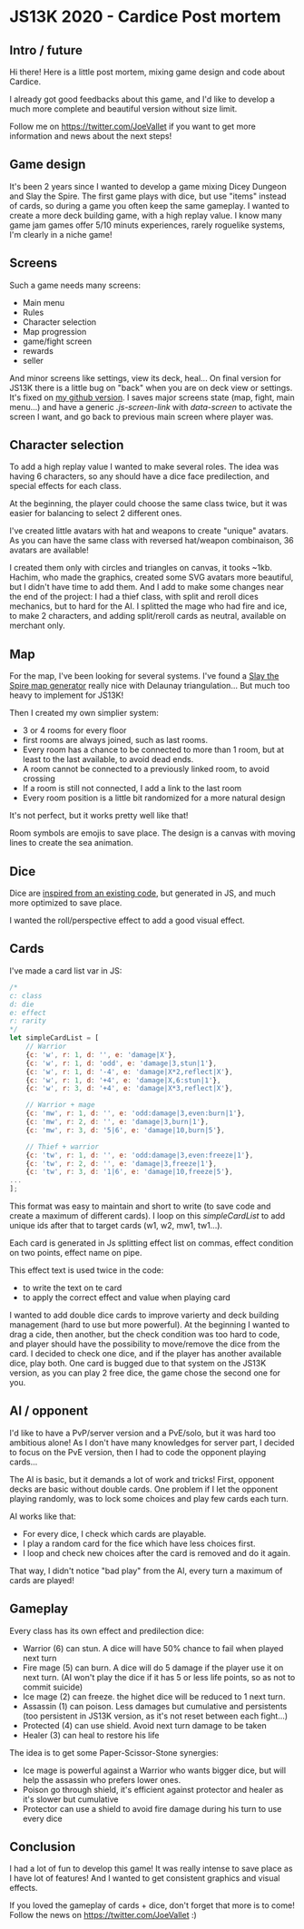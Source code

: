 # JS13K 2020 - Cardice Post mortem

## Intro / future

Hi there! Here is a little post mortem, mixing game design and code about Cardice.

I already got good feedbacks about this game, and I'd like to develop a much more complete and beautiful version without size limit.

Follow me on https://twitter.com/JoeVallet if you want to get more information and news about the next steps!

## Game design

It's been 2 years since I wanted to develop a game mixing Dicey Dungeon and Slay the Spire. The first game plays with dice, but use "items" instead of cards, so during a game you often keep the same gameplay. I wanted to create a more deck building game, with a high replay value. I know many game jam games offer 5/10 minuts experiences, rarely roguelike systems, I'm clearly in a niche game!

## Screens

Such a game needs many screens:
- Main menu
- Rules
- Character selection
- Map progression
- game/fight screen
- rewards
- seller

And minor screens like settings, view its deck, heal...
On final version for JS13K there is a little bug on "back" when you are on deck view or settings. It's fixed on [my github version](https://jonathan-vallet.github.io/js13k-2020/index.html).
I saves major screens state (map, fight, main menu...) and have a generic *.js-screen-link* with *data-screen* to activate the screen I want, and go back to previous main screen where player was.

## Character selection

To add a high replay value I wanted to make several roles. The idea was having 6 characters, so any should have a dice face predilection, and special effects for each class.

At the beginning, the player could choose the same class twice, but it was easier for balancing to select 2 different ones.

I've created little avatars with hat and weapons to create "unique" avatars. As you can have the same class with reversed hat/weapon combinaison, 36 avatars are available! 

I created them only with circles and triangles on canvas, it tooks ~1kb. Hachim, who made the graphics, created some SVG avatars more beautiful, but I didn't have time to add them. And I add to make some changes near the end of the project: I had a thief class, with split and reroll dices mechanics, but to hard for the AI. I splitted the mage who had fire and ice, to make 2 characters, and adding split/reroll cards as neutral, available on merchant only.

## Map

For the map, I've been looking for several systems. I've found a [Slay the Spire map generator](https://github.com/yurkth/stsmapgen) really nice with Delaunay triangulation... But much too heavy to implement for JS13K!

Then I created my own simplier system:
- 3 or 4 rooms for every floor
- first rooms are always joined, such as last rooms.
- Every room has a chance to be connected to more than 1 room, but at least to the last available, to avoid dead ends.
- A room cannot be connected to a previously linked room, to avoid crossing
- If a room is still not connected, I add a link to the last room
- Every room position is a little bit randomized for a more natural design

It's not perfect, but it works pretty well like that!

Room symbols are emojis to save place. The design is a canvas with moving lines to create the sea animation.

## Dice

Dice are [inspired from an existing code](https://codesandbox.io/s/xjk3xqnprw?file=/styles.css), but generated in JS, and much more optimized to save place.

I wanted the roll/perspective effect to add a good visual effect.

## Cards

I've made a card list var in JS:
```javascript
/*
c: class
d: die
e: effect
r: rarity
*/
let simpleCardList = [
    // Warrior
    {c: 'w', r: 1, d: '', e: 'damage|X'},
    {c: 'w', r: 1, d: 'odd', e: 'damage|3,stun|1'},
    {c: 'w', r: 1, d: '-4', e: 'damage|X*2,reflect|X'},
    {c: 'w', r: 1, d: '+4', e: 'damage|X,6:stun|1'},
    {c: 'w', r: 3, d: '+4', e: 'damage|X*3,reflect|X'},

    // Warrior + mage
    {c: 'mw', r: 1, d: '', e: 'odd:damage|3,even:burn|1'},
    {c: 'mw', r: 2, d: '', e: 'damage|3,burn|1'},
    {c: 'mw', r: 3, d: '5|6', e: 'damage|10,burn|5'},

    // Thief + warrior
    {c: 'tw', r: 1, d: '', e: 'odd:damage|3,even:freeze|1'},
    {c: 'tw', r: 2, d: '', e: 'damage|3,freeze|1'},
    {c: 'tw', r: 3, d: '1|6', e: 'damage|10,freeze|5'},
...
];
```

This format was easy to maintain and short to write (to save code and create a maximum of different cards). I loop on this *simpleCardList* to add unique ids after that to target cards (w1, w2, mw1, tw1...).

Each card is generated in Js splitting effect list on commas, effect condition on two points, effect name on pipe.

This effect text is used twice in the code:
- to write the text on te card
- to apply the correct effect and value when playing card

I wanted to add double dice cards to improve varierty and deck building management (hard to use but more powerful). At the beginning I wanted to drag a cide, then another, but the check condition was too hard to code, and player should have the possibility to move/remove the dice from the card. I decided to check one dice, and if the player has another available dice, play both. One card is bugged due to that system on the JS13K version, as you can play 2 free dice, the game chose the second one for you.

## AI / opponent

I'd like to have a PvP/server version and a PvE/solo, but it was hard too ambitious alone! As I don't have many knowledges for server part, I decided to focus on the PvE version, then I had to code the opponent playing cards...

The AI is basic, but it demands a lot of work and tricks! First, opponent decks are basic without double cards. One problem if I let the opponent playing randomly, was to lock some choices and play few cards each turn.

AI works like that:
- For every dice, I check which cards are playable.
- I play a random card for the fice which have less choices first.
- I loop and check new choices after the card is removed and do it again.

That way, I didn't notice "bad play" from the AI, every turn a maximum of cards are played!

## Gameplay

Every class has its own effect and predilection dice:
- Warrior (6) can stun. A dice will have 50% chance to fail when played next turn
- Fire mage (5) can burn. A dice will do 5 damage if the player use it on next turn. (AI won't play the dice if it has 5 or less life points, so as not to commit suicide)
- Ice mage (2) can freeze. the highet dice will be reduced to 1 next turn.
- Assassin (1) can poison. Less damages but cumulative and persistents (too persistent in JS13K version, as it's not reset between each fight...)
- Protected (4) can use shield. Avoid next turn damage to be taken
- Healer (3) can heal to restore his life

The idea is to get some Paper-Scissor-Stone synergies:
- Ice mage is powerful against a Warrior who wants bigger dice, but will help the assassin who prefers lower ones.
- Poison go through shield, it's efficient against protector and healer as it's slower but cumulative
- Protector can use a shield to avoid fire damage during his turn to use every dice

## Conclusion

I had a lot of fun to develop this game! It was really intense to save place as I have lot of features! And I wanted to get consistent graphics and visual effects.

If you loved the gameplay of cards + dice, don't forget that more is to come! Follow the news on https://twitter.com/JoeVallet :)